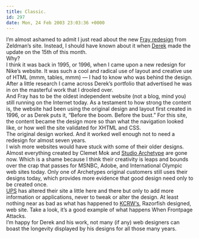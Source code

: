 ```yaml
---
title: Classic.
id: 297
date: Mon, 24 Feb 2003 23:03:36 +0000
---
```


I’m almost ashamed to admit I just read about the new [Fray redesign](http://fray.com/storyblog/2003/02/15/000001.shtml#more) from Zeldman’s site. Instead, I should have known about it when [Derek](http://www.powazek.com) made the update on the 15th of this month.  
 Why?  
 I think it was back in 1995, or 1996, when I came upon a new redesign for Nike’s website. It was such a cool and radical use of layout and creative use of HTML (mmm, tables, mmm) — I had to know who was behind the design. After a little research I came across Derek’s portfolio that advertised he was in on the masterful work that I drooled over.  
 And Fray has to be the oldest independent website (not a blog, mind you) still running on the Internet today. As a testament to how strong the content is, the website had been using the original design and layout first created in 1996, or as Derek puts it, “Before the boom. Before the bust.” For this site, the content became the design more so than what the navigation looked like, or how well the site validated for <span class="caps">XHTML</span> and <span class="caps">CSS</span>.  
 The original design worked. And it worked well enough not to need a redesign for almost seven years.  
 I wish more websites would have stuck with some of their older designs. Almost everything created by Clemet Mok and [Studio Archetype](http://www.gregstorey.com/airbag/nagano/) are gone now. Which is a shame because I think their creativity is leaps and bounds over the crap that passes for <span class="caps">MSNBC</span>, Adobe, and International Olympic web sites today. Only one of Archetypes original customers still uses their designs today, which provides more evidence that good design need only to be created once.  
[UPS](http://www.ups.com/?cookie=us_en_home&setCookie=no) has altered their site a little here and there but only to add more information or applications, never to tweak or alter the design. At least nothing near as bad as what has happened to [<span class="caps">KCRW</span>‘s](http://www.kcrw.org), Razorfish designed, web site. Take a look, it’s a good example of what happens When Frontpage Attacks.  
 I’m happy for Derek and his work, not many (if any) web designers can boast the longevity displayed by his designs for all those many years.


